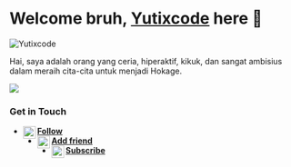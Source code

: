 # Welcome bruh, [Yutixcode](http://yutixcode.xyz) here 🙌

![Yutixcode](https://komarev.com/ghpvc/?username=Yutixcode&label=Views&color=blue&style=plastic)

Hai, saya adalah orang yang ceria, hiperaktif, kikuk, dan sangat ambisius dalam meraih cita-cita untuk menjadi Hokage.

[<img align="center" src="https://github-readme-stats.vercel.app/api/top-langs/?username=Yutixcode&theme=light&hide_langs_below=1" />](https://github.com/Yutixcode)

### Get in Touch
- [<img alt="Yutixcode's Instagram" align="left" width="22px" src="https://cdn.jsdelivr.net/npm/simple-icons@v3/icons/instagram.svg" /> **Follow**](https://instagram.com/n74nk420)
- [<img alt="Yutixcode's Facebook" align="left" width="22px" src="https://cdn.jsdelivr.net/npm/simple-icons@v3/icons/facebook.svg" /> **Add friend**](https://www.facebook.com/njnk.xnxx)<br />
- [<img alt="Yutixcode's Youtube" align="left" width="22px" src="https://cdn.jsdelivr.net/npm/simple-icons@v3/icons/youtube.svg" /> **Subscribe**](https://www.youtube.com/NjankSoekamti)<br /> 
<!-- Mau nyontek yaaaa? Awokawok dasar anjing ya kamu -->
